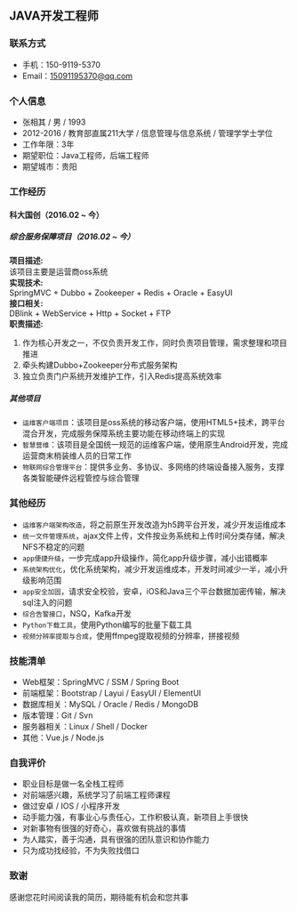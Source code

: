 ## JAVA开发工程师
### 联系方式
- 手机：150-9119-5370
- Email：15091195370@qq.com

### 个人信息
- 张相其 / 男 / 1993
- 2012-2016 / 教育部直属211大学 / 信息管理与信息系统 / 管理学学士学位
- 工作年限：3年
- 期望职位：Java工程师，后端工程师
- 期望城市：贵阳

### 工作经历
#### 科大国创（2016.02 ~ 今）
##### 综合服务保障项目（2016.02 ~ 今）
**项目描述:**  
该项目主要是运营商oss系统  
**实现技术:**  
SpringMVC + Dubbo + Zookeeper + Redis + Oracle + EasyUI  
**接口相关:**  
DBlink + WebService + Http + Socket + FTP  
**职责描述:**
1. 作为核心开发之一，不仅负责开发工作，同时负责项目管理，需求整理和项目推进
2. 牵头构建Dubbo+Zookeeper分布式服务架构
3. 独立负责门户系统开发维护工作，引入Redis提高系统效率

##### 其他项目
- `运维客户端项目`：该项目是oss系统的移动客户端，使用HTML5+技术，跨平台混合开发，完成服务保障系统主要功能在移动终端上的实现
- `智慧营维`：该项目是全国统一规范的运维客户端，使用原生Android开发，完成运营商末梢装维人员的日常工作
- `物联网综合管理平台`：提供多业务、多协议、多网络的终端设备接入服务，支撑各类智能硬件远程管控与综合管理

### 其他经历
- `运维客户端架构改造`，将之前原生开发改造为h5跨平台开发，减少开发运维成本
- `统一文件管理系统`，ajax文件上传，文件按业务系统和上传时间分类存储，解决NFS不稳定的问题
- `app便捷升级`，一步完成app升级操作，简化app升级步骤，减小出错概率
- `系统架构优化`，优化系统架构，减少开发运维成本，开发时间减少一半，减小升级影响范围
- `app安全加固`，请求安全校验，安卓，iOS和Java三个平台数据加密传输，解决sql注入的问题
- `综合告警接口`，NSQ，Kafka开发
- `Python下载工具`，使用Python编写的批量下载工具
- `视频分辨率提取与合成`，使用ffmpeg提取视频的分辨率，拼接视频

### 技能清单
- Web框架：SpringMVC / SSM / Spring Boot
- 前端框架：Bootstrap / Layui / EasyUI / ElementUI
- 数据库相关：MySQL / Oracle / Redis / MongoDB
- 版本管理：Git / Svn
- 服务器相关：Linux / Shell / Docker
- 其他：Vue.js / Node.js

### 自我评价
- 职业目标是做一名全栈工程师
- 对前端感兴趣，系统学习了前端工程师课程
- 做过安卓 / IOS / 小程序开发
- 动手能力强，有事业心与责任心，工作积极认真，新项目上手很快
- 对新事物有很强的好奇心，喜欢做有挑战的事情
- 为人踏实，善于沟通，具有很强的团队意识和协作能力
- 只为成功找经验，不为失败找借口

### 致谢
感谢您花时间阅读我的简历，期待能有机会和您共事